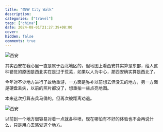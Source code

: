 ```yaml
---
title: "西安 City Walk"
description:
categories: ["travel"]
tags: ["china"]
date: 2024-08-01T21:27:39+08:00
cover:
hidden: false
comments: true
---
```


![西安](https://static.fatesinger.com/2024/08/lt5lps3ctsi4kjeb.jpg)

其实西安在我心里一直是属于西北地区的，但地图上看西安其实算是东部，给人这种错觉的原因是西北实在是过于荒芜，如果以人为中心，那西安确实算是西北了。

今年对不少地方进行了故地重游，一方面是弥补以前想去但没去的地方，另一方面是硬盘丢失，以前的照片都没了，想重拍一些点亮地图。

本来这次打算去兵马俑的，但再次被距离劝退。

![西安](https://static.fatesinger.com/2024/08/fxatoomvaa8ho8mv.jpg)

以前到一个地方很容易对着一点就各种喷，现在哪怕有不好的体验也不会再说什么，只是用心去感受这个地方。
